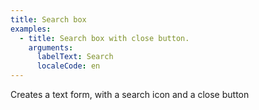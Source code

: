```yaml
---
title: Search box
examples:
  - title: Search box with close button.
    arguments:
      labelText: Search
      localeCode: en
---
```


Creates a text form, with a search icon and a close button
